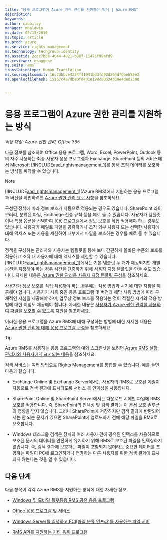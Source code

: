 ```yaml
---
title: "응용 프로그램이 Azure 권한 관리를 지원하는 방식 | Azure RMS"
description: 
keywords: 
author: cabailey
manager: mbaldwin
ms.date: 05/13/2016
ms.topic: article
ms.prod: azure
ms.service: rights-management
ms.technology: techgroup-identity
ms.assetid: 2cdc7bde-4044-4021-b887-11476f99afd9
ms.reviewer: esaggese
ms.suite: ems
translationtype: Human Translation
ms.sourcegitcommit: 16c2dbbce4234f41941bd3fd92d264df0ae685e2
ms.openlocfilehash: 15167c4e7dbe0fd401e198c80524b39e4ded250d


---
```


# 응용 프로그램이 Azure 권한 관리를 지원하는 방식

*적용 대상: Azure 권한 관리, Office 365*

다음 정보를 참조하여 Office 응용 프로그램, Word, Excel, PowerPoint, Outlook 등의 자주 사용하는 최종 사용자 응용 프로그램과 Exchange, SharePoint 등의 서비스에서 Microsoft [!INCLUDE[aad_rightsmanagement_1](../includes/aad_rightsmanagement_1_md.md)]를 통해 조직 데이터를 보호하는 방식을 파악할 수 있습니다. 
> [!NOTE]
> [!INCLUDE[aad_rightsmanagement_1](../includes/aad_rightsmanagement_1_md.md)](Azure RMS)에서 지원하는 응용 프로그램과 버전을 확인하려면 [Azure 권한 관리 요구 사항](../get-started/requirements-azure-rms.md)을 참조하세요.

구성된 정책에 따라 정보 보호가 자동으로 적용되는 경우도 있습니다. SharePoint 라이브러리, 분류된 파일, Exchange 전송 규칙 등을 예로 들 수 있습니다. 사용자가 템플릿이나 특정 옵션을 선택하여 응용 프로그램에서 정보 보호를 직접 적용해야 하는 경우도 있습니다. 사용자가 메일로 파일을 공유하거나 조직 외부 사용자 또는 선택한 사용자에 대해 액세스 또는 사용을 제한하여 내부에서 파일을 보호하는 경우를 예로 들 수 있습니다.

정책을 구성하는 관리자와 사용자는 템플릿을 통해 보다 간편하게 올바른 수준의 보호를 적용하고 조직 내 사용자에 대해 액세스를 제한할 수 있습니다. [!INCLUDE[aad_rightsmanagement_1](../includes/aad_rightsmanagement_1_md.md)]에서는 기본 템플릿 두 개가 제공되지만 개별 옵션을 지정해야 하는 경우 시간을 단축하기 위해 사용자 지정 템플릿을 만들 수도 있습니다. 자세한 내용은 [Azure 권한 관리용 사용자 지정 템플릿 구성](../deploy-use/configure-custom-templates.md)을 참조하세요.

사용자가 정보 보호를 직접 적용해야 하는 경우에는 적용 방법과 시기에 대한 지침을 제공해야 합니다. 사용자가 사용 중인 응용 프로그램 및 버전과 해당 사용 방법에 따라 구체적인 지침을 제공해야 하며, 업무상 정보 보호를 적용하는 것이 적절한 시기와 적용 방법에 대한 지침도 제공해야 합니다. 자세한 내용은 [사용자가 Azure 권한 관리를 사용하여 파일을 보호할 수 있도록 지원](../deploy-use/help-users.md)을 참조하세요.

이러한 응용 프로그램을 Azure RMS에 대해 구성하는 방법에 대한 자세한 내용은 [Azure 권한 관리에 대해 응용 프로그램 구성](../deploy-use/configure-applications.md)을 참조하세요.

> [!TIP]
> Azure RMS를 사용하는 응용 프로그램의 예와 스크린샷을 보려면 [Azure RMS 실행: 관리자와 사용자에게 표시되는 내용](what-admins-users-see.md)을 참조하세요.

검색 서비스는 여러 방법으로 Rights Management를 통합할 수 있습니다. 예를 들면 다음과 같습니다. 

- Exchange Online 및 Exchange Server에서는 사용자의 RMS로 보호된 메일이 자동으로 검색 결과에 표시되도록 서비스 측 인덱싱을 사용합니다. 

- SharePoint Online 및 SharePoint Server에서는 다운로드 시에만 파일에 RMS 보호를 적용합니다. 즉, SharePoint의 인덱싱 및 검색 결과는 이 문서 보호 솔루션의 영향을 받지 않습니다. 그러나 SharePoint에 저장하지만 검색 결과에 반환되어서는 안 되는 문서가 있으면 SharePoint에 업로드하기 전에 해당 파일을 RMS로 보호합니다.

- Windows 데스크톱 검색은 장치의 여러 사용자 간에 공유된 인덱스를 사용하므로 보호된 문서의 데이터를 안전하게 유지하기 위해 RMS로 보호된 파일을 인덱싱하지 않습니다. 즉, 검색 결과에 보호하는 파일이 포함되지 않더라도 중요한 데이터를 포함하는 파일이 PC에 로그인하거나 연결하는 다른 사용자를 위한 검색 결과에 표시되지 않는다는 것을 알 수 있습니다. 



## 다음 단계

다음 항목이 각각 Azure RMS를 지원하는 방식에 대한 자세한 정보:

-   [Windows 및 모바일 플랫폼용 RMS 공유 응용 프로그램](sharing-app-support.md)

-   [Office 응용 프로그램 및 서비스](office-apps-services-support.md)

-   [Windows Server를 실행하고 FCI(파일 분류 인프라)를 사용하는 파일 서버](file-server-support.md)

-   [RMS API를 지원하는 기타 응용 프로그램](api-support.md)




<!--HONumber=Jun16_HO4-->


